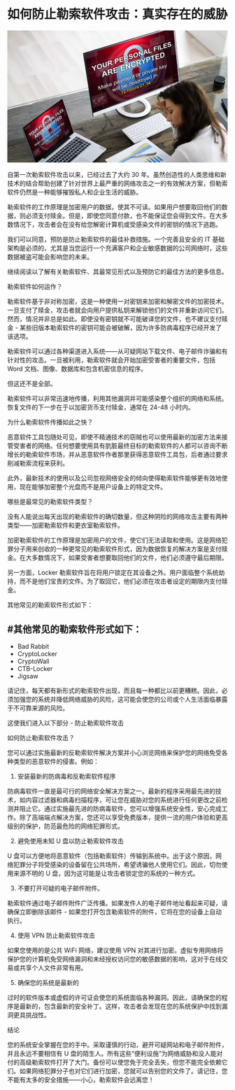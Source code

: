 # 如何防止勒索软件攻击：真实存在的威胁

![](https://github.com/DamionDang/D_Notes/blob/0b6c33fc124fd1e47f409e640ba52dd516863d2f/Security/image.png)

自第一次勒索软件攻击以来，已经过去了大约 30 年。虽然创造性的人类思维和新技术的结合帮助创建了针对世界上最严重的网络攻击之一的有效解决方案，但勒索软件仍然是一种能够摧毁私人和企业生活的威胁。

勒索软件的工作原理是加密用户的数据，使其不可读。如果用户想要取回他们的数据，则必须支付赎金。但是，即使您同意付款，也不能保证您会得到文件。在大多数情况下，攻击者会在没有给您解密计算机或受感染文件的密钥的情况下逃跑。

我们可以同意，预防是防止勒索软件的最佳补救措施。一个完善且安全的 IT 基础架构是必须的，尤其是当您运行一个充满客户和企业敏感数据的公司网络时，这些数据被盗可能会影响您的未来。

继续阅读以了解有关勒索软件、其最常见形式以及预防它的最佳方法的更多信息。

勒索软件如何运作？

勒索软件基于非对称加密，这是一种使用一对密钥来加密和解密文件的加密技术。一旦支付了赎金，攻击者就会向用户提供私钥来解锁他们的文件并重新访问它们。然而，情况并非总是如此。即使没有密钥就不可能破译您的文件，也不建议支付赎金 - 某些旧版本勒索软件的密钥可能会被破解，因为许多防病毒程序已经开发了该选项。

勒索软件可以通过各种渠道进入系统——从可疑网站下载文件、电子邮件诈骗和有针对性的攻击。一旦被利用，勒索软件就会开始加密受害者的重要文件，包括 Word 文档、图像、数据库和包含机密信息的程序。

但这还不是全部。

勒索软件可以非常迅速地传播，利用其他漏洞并可能感染整个组织的网络和系统。恢复文件的下一步在于以加密货币支付赎金，通常在 24-48 小时内。

为什么勒索软件传播如此之快？

恶意软件工具包随处可见，即使不精通技术的窃贼也可以使用最新的加密方法来接管受害者的网络。任何想要使用具有肮脏最终目标的勒索软件的人都可以咨询不断增长的勒索软件市场，并从恶意软件作者那里获得恶意软件工具包，后者通过要求削减勒索流程来获利。

此外，最新技术的使用以及公司忽视网络安全的倾向使得勒索软件能够更有效地使用，现在能够加密整个光盘而不是用户设备上的特定文件。

哪些是最常见的勒索软件类型？

没有人能说出每天出现的勒索软件的确切数量，但这种阴险的网络攻击主要有两种类型——加密勒索软件和更衣室勒索软件。

加密勒索软件的工作原理是加密用户的文件，使它们无法读取和使用。这是网络犯罪分子用来创收的一种更常见的勒索软件形式，因为数据恢复的解决方案是支付赎金。在大多数情况下，如果受害者想要取回他们的文件，他们必须遵守最后期限。

另一方面，Locker 勒索软件旨在将用户锁定在其设备之外。用户面临整个系统劫持，而不是他们宝贵的文件。为了取回它，他们必须在攻击者设定的期限内支付赎金。

其他常见的勒索软件形式如下：

## #其他常见的勒索软件形式如下：

- Bad Rabbit
- CryptoLocker
- CryptoWall
- CTB-Locker
- Jigsaw

请记住，每天都有新形式的勒索软件出现，而且每一种都比以前更糟糕。因此，必须加强您的系统并降低网络威胁的风险，这可能会使您的公司或个人生活面临暴露于不可靠来源的风险。

这使我们进入以下部分 - 防止勒索软件攻击

如何防止勒索软件攻击？

您可以通过实施最新的反勒索软件解决方案并小心浏览网络来保护您的网络免受各种类型的恶意软件的侵害。例如：

1. 安装最新的防病毒和反勒索软件程序

防病毒软件一直是最可行的网络安全解决方案之一。最新的程序采用最先进的技术，如内容过滤器和病毒扫描程序，可让您在威胁对您的系统进行任何更改之前检测并阻止它。通过实施最先进的防病毒软件，您可以增强系统安全性，安心完成工作。除了高端端点解决方案，您还可以享受免费版本，提供一流的用户体验和更高级别的保护，防范最危险的网络犯罪形式。

2. 避免使用未知 U 盘以防止勒索软件攻击

U 盘可以方便地将恶意软件（包括勒索软件）传输到系统中。出于这个原因，网络犯罪分子将受感染的设备留在公共场所，希望诱骗他人使用它们。因此，切勿使用来源不明的 U 盘，因为这可能是让攻击者锁定您的系统的一种方式。

3. 不要打开可疑的电子邮件附件。

勒索软件通过电子邮件附件广泛传播。如果发件人的电子邮件地址看起来可疑，请确保立即删除该邮件 - 如果您打开包含勒索软件的附件，它将在您的设备上自动执行。

4. 使用 VPN 防止勒索软件攻击

如果您使用的是公共 WiFi 网络，建议使用 VPN 对其进行加密。虚拟专用网络将保护您的计算机免受网络漏洞和未经授权访问您的敏感数据的影响，这对于在线交易或共享个人文件非常有用。

5. 确保您的系统是最新的

过时的软件版本或虚假的许可证会使您的系统面临各种漏洞。因此，请确保您的程序是最新的，包含最新的安全补丁。这样，攻击者会发现在您的系统保护中找到漏洞更具挑战性。

结论

您的系统安全掌握在您的手中。采取谨慎的行动，避开可疑网站和电子邮件附件，并且永远不要相信有 U 盘的陌生人。所有这些“便利设施”为网络威胁和没人能对付的高级勒索软件打开了大门。备份可以使您免于完全丢失，但您不能完全依赖它们。如果网络犯罪分子也对它们进行加密，您就可以告别您的文件了。请记住，您不能有太多的安全措施——小心，勒索软件会远离您！

